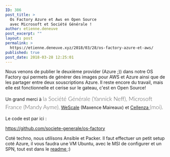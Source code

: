 ```yaml
---
ID: 386
post_title: >
  Os Factory Azure et Aws en Open Source
  avec Microsoft et Société Générale !
author: etienne.deneuve
post_excerpt: ""
layout: post
permalink: >
  https://etienne.deneuve.xyz/2018/03/28/os-factory-azure-et-aws/
published: true
post_date: 2018-03-28 12:25:01
---
```

Nous venons de publier le deuxième provider (Azure ;)) dans notre OS Factory qui permets de générer des images pour AWS et Azure ainsi que de les partager entre deux souscriptions Azure. Il reste encore du travail, mais elle est fonctionnelle et cerise sur le gateau, c'est en Open Source!

Un grand merci à <span style="display: inline !important; float: none; background-color: transparent; color: #555555; cursor: text; font-family: 'Lato','Helvetica Neue',Arial,sans-serif; font-size: 18px; font-style: normal; font-variant: normal; font-weight: 300; letter-spacing: normal; line-height: 25.71px; orphans: 2; text-align: left; text-decoration: none; text-indent: 0px; text-transform: none; -webkit-text-stroke-width: 0px; white-space: normal; word-spacing: 0px;">la Société Générale (Yannick Neff), Microsoft France (Mandy Ayme),</span> <a href="https://www.wescale.fr/">WeScale</a> (Maxence Maireaux) et <a href="https://www.cellenza.com/fr/">Cellenza </a><span style="display: inline !important; float: none; background-color: transparent; color: #555555; cursor: text; font-family: 'Lato','Helvetica Neue',Arial,sans-serif; font-size: 18px; font-style: normal; font-variant: normal; font-weight: 300; letter-spacing: normal; line-height: 25.71px; orphans: 2; text-align: left; text-decoration: none; text-indent: 0px; text-transform: none; -webkit-text-stroke-width: 0px; white-space: normal; word-spacing: 0px;">(moi)</span><span style="display: inline !important; float: none; background-color: transparent; color: #555555; cursor: text; font-family: 'Lato','Helvetica Neue',Arial,sans-serif; font-size: 18px; font-style: normal; font-variant: normal; font-weight: 300; letter-spacing: normal; line-height: 25.71px; orphans: 2; text-align: left; text-decoration: none; text-indent: 0px; text-transform: none; -webkit-text-stroke-width: 0px; white-space: normal; word-spacing: 0px;">.</span>

Le code est par ici :

<a href="https://github.com/societe-generale/os-factory">https://github.com/societe-generale/os-factory</a>

Coté techno, nous utilisons Ansible et Packer. Il faut effectuer un petit setup coté Azure, il vous faudra une VM Ubuntu, avec le MSI de configurer et un SPN, tout est dans le <a href="https://github.com/societe-generale/os-factory#infrastructure-for-azure">readme </a>:)